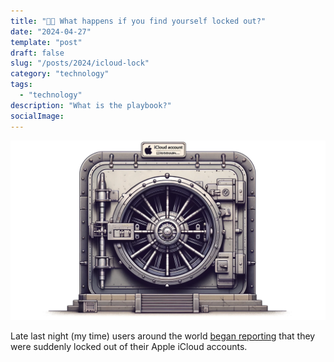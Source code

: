 ```yaml
---
title: "🍎🔐 What happens if you find yourself locked out?"
date: "2024-04-27"
template: "post"
draft: false
slug: "/posts/2024/icloud-lock"
category: "technology"
tags:
  - "technology"
description: "What is the playbook?"
socialImage:
---
```


![iCloud Vault](./media/icloud-vault.webp)

Late last night (my time) users around the world [began reporting](https://9to5mac.com/2024/04/26/signed-out-of-apple-id-account-problem-password/) that they were suddenly locked out of their Apple iCloud accounts.